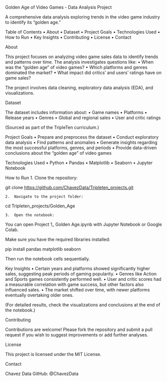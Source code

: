 Golden Age of Video Games - Data Analysis Project

A comprehensive data analysis exploring trends in the video game industry to identify its “golden age.”

Table of Contents
	•	About
	•	Dataset
	•	Project Goals
	•	Technologies Used
	•	How to Run
	•	Key Insights
	•	Contributing
	•	License
	•	Contact

About

This project focuses on analyzing video game sales data to identify trends and patterns over time.
The analysis investigates questions like:
	•	When was the “golden age” of video games?
	•	Which platforms and genres dominated the market?
	•	What impact did critics’ and users’ ratings have on game sales?

The project involves data cleaning, exploratory data analysis (EDA), and visualizations.

Dataset

The dataset includes information about:
	•	Game names
	•	Platforms
	•	Release years
	•	Genres
	•	Global and regional sales
	•	User and critic ratings

(Sourced as part of the TripleTen curriculum.)

Project Goals
	•	Prepare and preprocess the dataset
	•	Conduct exploratory data analysis
	•	Find patterns and anomalies
	•	Generate insights regarding the most successful platforms, genres, and periods
	•	Provide data-driven conclusions about the “golden age” of video games

Technologies Used
	•	Python
	•	Pandas
	•	Matplotlib
	•	Seaborn
	•	Jupyter Notebook

How to Run
	1.	Clone the repository:

git clone https://github.com/ChavezData/Tripleten_projects.git

	2.	Navigate to the project folder:

cd Tripleten_projects/Golden_Age

	3.	Open the notebook:

You can open Project 1_ Golden Age.ipynb with Jupyter Notebook or Google Colab.

Make sure you have the required libraries installed:

pip install pandas matplotlib seaborn

Then run the notebook cells sequentially.

Key Insights
	•	Certain years and platforms showed significantly higher sales, suggesting peak periods of gaming popularity.
	•	Genres like Action and Sports games consistently performed well.
	•	User and critic scores had a measurable correlation with game success, but other factors also influenced sales.
	•	The market shifted over time, with newer platforms eventually overtaking older ones.

(For detailed results, check the visualizations and conclusions at the end of the notebook.)

Contributing

Contributions are welcome!
Please fork the repository and submit a pull request if you wish to suggest improvements or add further analyses.

License

This project is licensed under the MIT License.

Contact

Chavez Data
GitHub: @ChavezData
